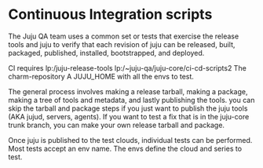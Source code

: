# Continuous Integration scripts

The Juju QA team uses a common set or tests that exercise the release tools
and juju to verify that each revision of juju can be released, built, packaged,
published, installed, bootstrapped, and deployed.

CI requires
    lp:/juju-release-tools
    lp:/~juju-qa/juju-core/ci-cd-scripts2
    The charm-repository
    A JUJU_HOME with all the envs to test.

The general process involves making a release tarball, making a package,
making a tree of tools and metadata, and lastly publishing the tools.
you can skip the tarball and package steps if you just want to publish
the juju tools (AKA jujud, servers, agents). If you want to test a fix
that is in the juju-core trunk branch, you can make your own release
tarball and package.

Once juju is published to the test clouds, individual tests can be performed.
Most tests accept an env name. The envs define the cloud and series to test.

